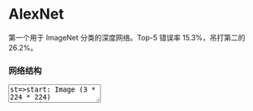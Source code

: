 # AlexNet

第一个用于 ImageNet 分类的深度网络。Top-5 错误率 15.3%，吊打第二的 26.2%。

### 网络结构

<center><div id="diagram"></div></center>
<div>
<textarea id="flow-chart-code">
st=>start: Image (3 * 224 * 224)
conv1=>inputoutput: Conv [k: 11, s: 4, c: 96] + ReLU
norm1=>inputoutput: LRN
pool1=>inputoutput: Max Pooling [k: 3, s: 2]
pool1_output=>operation: (96 * 27 * 27)
conv2=>inputoutput: Conv [k: 5, s: 1, p: 2, c: 256] + ReLU
norm2=>inputoutput: LRN
pool2=>inputoutput: Max Pooling [k: 3, s: 2]
pool2_output=>operation: (256 * 13 *13)
conv3=>inputoutput: Conv [k: 3, s: 1, p: 1, c: 384] + ReLU
conv4=>inputoutput: Conv [k: 3, s: 1, p: 1, c: 384] + ReLU
conv5=>inputoutput: Conv [k: 3, s: 1, p: 1, c: 256] + ReLU
pool5=>inputoutput: Max Pooling [k: 3, s: 2]
pool5_output=>operation: (256, 6, 6)
fc6=>inputoutput: fc [o: 4096]
fc7=>inputoutput: fc [o: 4096]
fc8=>inputoutput: fc [o: 1000]
e=>end: prediction output

st->conv1->norm1
norm1->pool1->pool1_output
pool1_output->conv2->norm2
norm2->pool2->pool2_output
pool2_output->conv3->conv4->conv5->pool5->pool5_output
pool5_output->fc6->fc7->fc8->e
</textarea>
</div>
<script>
    var cd = document.getElementById("flow-chart-code");
    var code = cd.value;
    var diagram = flowchart.parse(code);
    diagram.drawSVG('diagram');
</script>